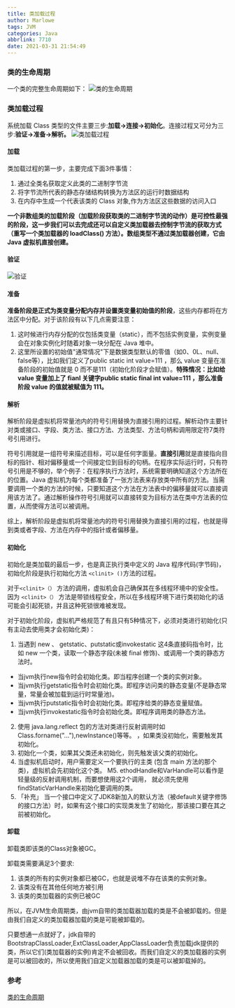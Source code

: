 ```yaml
---
title: 类加载过程
author: Marlowe
tags: JVM
categories: Java
abbrlink: 7710
date: 2021-03-31 21:54:49
---
```


<!--more-->

### 类的生命周期
一个类的完整生命周期如下：
![类的生命周期](https://my-blog-to-use.oss-cn-beijing.aliyuncs.com/2019-11/%E7%B1%BB%E5%8A%A0%E8%BD%BD%E8%BF%87%E7%A8%8B-%E5%AE%8C%E5%96%84.png)

### 类加载过程
系统加载 Class 类型的文件主要三步:**加载->连接->初始化**。连接过程又可分为三步:**验证->准备->解析。**
![类加载过程](https://my-blog-to-use.oss-cn-beijing.aliyuncs.com/2019-6/%E7%B1%BB%E5%8A%A0%E8%BD%BD%E8%BF%87%E7%A8%8B.png)

#### 加载
类加载过程的第一步，主要完成下面3件事情：

1. 通过全类名获取定义此类的二进制字节流
2. 将字节流所代表的静态存储结构转换为方法区的运行时数据结构
3. 在内存中生成一个代表该类的 Class 对象,作为方法区这些数据的访问入口

**一个非数组类的加载阶段（加载阶段获取类的二进制字节流的动作）是可控性最强的阶段，这一步我们可以去完成还可以自定义类加载器去控制字节流的获取方式（重写一个类加载器的 loadClass() 方法）。数组类型不通过类加载器创建，它由 Java 虚拟机直接创建。**

#### 验证
![验证](https://my-blog-to-use.oss-cn-beijing.aliyuncs.com/2019-6/%E9%AA%8C%E8%AF%81%E9%98%B6%E6%AE%B5.png)
#### 准备
**准备阶段是正式为类变量分配内存并设置类变量初始值的阶段**，这些内存都将在方法区中分配。对于该阶段有以下几点需要注意：

1. 这时候进行内存分配的仅包括类变量（static），而不包括实例变量，实例变量会在对象实例化时随着对象一块分配在 Java 堆中。
2. 这里所设置的初始值"通常情况"下是数据类型默认的零值（如0、0L、null、false等），比如我们定义了public static int value=111 ，那么 value 变量在准备阶段的初始值就是 0 而不是111（初始化阶段才会赋值）。**特殊情况：比如给 value 变量加上了 fianl 关键字public static final int value=111 ，那么准备阶段 value 的值就被赋值为 111。**

#### 解析
解析阶段是虚拟机将常量池内的符号引用替换为直接引用的过程。解析动作主要针对类或接口、字段、类方法、接口方法、方法类型、方法句柄和调用限定符7类符号引用进行。

符号引用就是一组符号来描述目标，可以是任何字面量。**直接引用**就是直接指向目标的指针、相对偏移量或一个间接定位到目标的句柄。在程序实际运行时，只有符号引用是不够的，举个例子：在程序执行方法时，系统需要明确知道这个方法所在的位置。Java 虚拟机为每个类都准备了一张方法表来存放类中所有的方法。当需要调用一个类的方法的时候，只要知道这个方法在方法表中的偏移量就可以直接调用该方法了。通过解析操作符号引用就可以直接转变为目标方法在类中方法表的位置，从而使得方法可以被调用。

综上，解析阶段是虚拟机将常量池内的符号引用替换为直接引用的过程，也就是得到类或者字段、方法在内存中的指针或者偏移量。

#### 初始化
初始化是类加载的最后一步，也是真正执行类中定义的 Java 程序代码(字节码)，初始化阶段是执行初始化方法 `<clinit> ()`方法的过程。

对于`<clinit>（）` 方法的调用，虚拟机会自己确保其在多线程环境中的安全性。因为 `<clinit>（）` 方法是带锁线程安全，所以在多线程环境下进行类初始化的话可能会引起死锁，并且这种死锁很难被发现。

对于初始化阶段，虚拟机严格规范了有且只有5种情况下，必须对类进行初始化(只有主动去使用类才会初始化类)：
1. 当遇到 new 、 getstatic、putstatic或invokestatic 这4条直接码指令时，比如 new 一个类，读取一个静态字段(未被 final 修饰)、或调用一个类的静态方法时。
* 当jvm执行new指令时会初始化类。即当程序创建一个类的实例对象。
* 当jvm执行getstatic指令时会初始化类。即程序访问类的静态变量(不是静态常量，常量会被加载到运行时常量池)。
* 当jvm执行putstatic指令时会初始化类。即程序给类的静态变量赋值。
* 当jvm执行invokestatic指令时会初始化类。即程序调用类的静态方法。
2. 使用 java.lang.reflect 包的方法对类进行反射调用时如Class.forname("..."),newInstance()等等。 ，如果类没初始化，需要触发其初始化。
3. 初始化一个类，如果其父类还未初始化，则先触发该父类的初始化。
4. 当虚拟机启动时，用户需要定义一个要执行的主类 (包含 main 方法的那个类)，虚拟机会先初始化这个类。
M5. ethodHandle和VarHandle可以看作是轻量级的反射调用机制，而要想使用这2个调用， 就必须先使用findStaticVarHandle来初始化要调用的类。
6. 「补充」 当一个接口中定义了JDK8新加入的默认方法（被default关键字修饰的接口方法）时，如果有这个接口的实现类发生了初始化，那该接口要在其之前被初始化。

#### 卸载
卸载类即该类的Class对象被GC。

卸载类需要满足3个要求:

1. 该类的所有的实例对象都已被GC，也就是说堆不存在该类的实例对象。
2. 该类没有在其他任何地方被引用
3. 该类的类加载器的实例已被GC


所以，在JVM生命周期类，由jvm自带的类加载器加载的类是不会被卸载的。但是由我们自定义的类加载器加载的类是可能被卸载的。

只要想通一点就好了，jdk自带的BootstrapClassLoader,ExtClassLoader,AppClassLoader负责加载jdk提供的类，所以它们(类加载器的实例)肯定不会被回收。而我们自定义的类加载器的实例是可以被回收的，所以使用我们自定义加载器加载的类是可以被卸载掉的。

### 参考

[类的生命周期](https://snailclimb.gitee.io/javaguide/#/docs/java/jvm/%E7%B1%BB%E5%8A%A0%E8%BD%BD%E8%BF%87%E7%A8%8B?id=%e7%b1%bb%e7%9a%84%e7%94%9f%e5%91%bd%e5%91%a8%e6%9c%9f)

